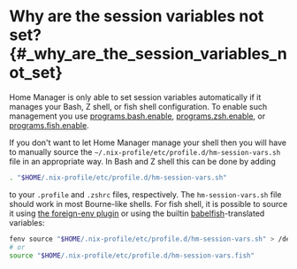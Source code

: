 # Why are the session variables not set? {#_why_are_the_session_variables_not_set}

Home Manager is only able to set session variables automatically if it
manages your Bash, Z shell, or fish shell configuration. To enable such
management you use [programs.bash.enable](#opt-programs.bash.enable),
[programs.zsh.enable](#opt-programs.zsh.enable), or [programs.fish.enable](#opt-programs.fish.enable).

If you don't want to let Home Manager manage your shell then you will
have to manually source the
`~/.nix-profile/etc/profile.d/hm-session-vars.sh` file in an appropriate
way. In Bash and Z shell this can be done by adding

``` bash
. "$HOME/.nix-profile/etc/profile.d/hm-session-vars.sh"
```

to your `.profile` and `.zshrc` files, respectively. The
`hm-session-vars.sh` file should work in most Bourne-like shells. For
fish shell, it is possible to source it using [the foreign-env
plugin](https://github.com/oh-my-fish/plugin-foreign-env) or using the builtin
[babelfish](https://github.com/bouk/babelfish)-translated variables:

``` bash
fenv source "$HOME/.nix-profile/etc/profile.d/hm-session-vars.sh" > /dev/null
# or
source "$HOME/.nix-profile/etc/profile.d/hm-session-vars.fish"
```
